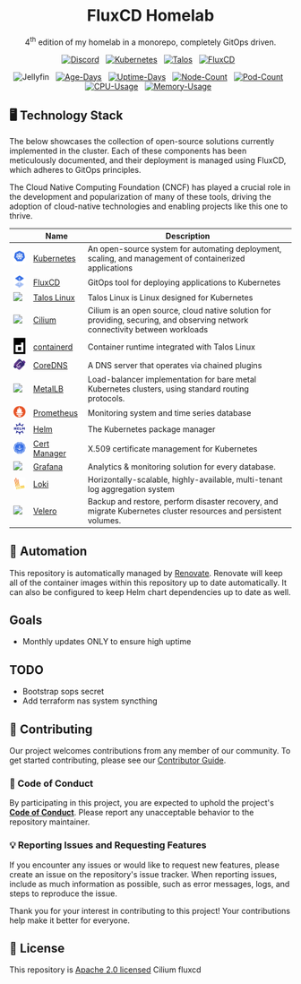 <div align="center">

# FluxCD Homelab

4<sup>th</sup> edition of my homelab in a monorepo, completely GitOps driven.

</div>


<div align="center">

[![Discord](https://img.shields.io/discord/673534664354430999?style=for-the-badge&label=discord&logo=discord&logoColor=white&color=blue)](https://discord.gg/home-operations)&nbsp;&nbsp;
[![Kubernetes](https://img.shields.io/endpoint?url=https%3A%2F%2Fkromgo.raspbernetes.com%2Fkubernetes_version&style=for-the-badge&logo=kubernetes&logoColor=white&color=blue)](https://kubernetes.io/)&nbsp;&nbsp;
[![Talos](https://img.shields.io/endpoint?url=https%3A%2F%2Fkromgo.raspbernetes.com%2Ftalos_version&style=for-the-badge&logo=talos&logoColor=white&color=blue)](https://talos.dev)&nbsp;&nbsp;
[![FluxCD](https://img.shields.io/endpoint?url=https%3A%2F%2Fkromgo.raspbernetes.com%2Fflux_version&style=for-the-badge&logo=flux&logoColor=white&color=blue)](https://fluxcd.io/)&nbsp;&nbsp;

</div>

<div align="center">

![Jellyfin](https://cronitor.io/badges/fM5CuI/production/mO5x8nd7p3CaNIfguz368Gkn-IM.svg)&nbsp;&nbsp;
[![Age-Days](https://img.shields.io/endpoint?url=https%3A%2F%2Fkromgo.raspbernetes.com%2Fcluster_age_days&style=flat-square&label=Age)](https://github.com/kashalls/kromgo)&nbsp;&nbsp;
[![Uptime-Days](https://img.shields.io/endpoint?url=https%3A%2F%2Fkromgo.raspbernetes.com%2Fcluster_uptime_days&style=flat-square&label=Uptime)](https://github.com/kashalls/kromgo)&nbsp;&nbsp;
[![Node-Count](https://img.shields.io/endpoint?url=https%3A%2F%2Fkromgo.raspbernetes.com%2Fcluster_node_count&style=flat-square&label=Nodes)](https://github.com/kashalls/kromgo)&nbsp;&nbsp;
[![Pod-Count](https://img.shields.io/endpoint?url=https%3A%2F%2Fkromgo.raspbernetes.com%2Fcluster_pod_count&style=flat-square&label=Pods)](https://github.com/kashalls/kromgo)&nbsp;&nbsp;
[![CPU-Usage](https://img.shields.io/endpoint?url=https%3A%2F%2Fkromgo.raspbernetes.com%2Fcluster_cpu_usage&style=flat-square&label=CPU)](https://github.com/kashalls/kromgo)&nbsp;&nbsp;
[![Memory-Usage](https://img.shields.io/endpoint?url=https%3A%2F%2Fkromgo.raspbernetes.com%2Fcluster_memory_usage&style=flat-square&label=Memory)](https://github.com/kashalls/kromgo)&nbsp;&nbsp;

</div>

## 🖥️ Technology Stack

The below showcases the collection of open-source solutions currently implemented in the cluster. Each of these components has been meticulously documented, and their deployment is managed using FluxCD, which adheres to GitOps principles.

The Cloud Native Computing Foundation (CNCF) has played a crucial role in the development and popularization of many of these tools, driving the adoption of cloud-native technologies and enabling projects like this one to thrive.

|                                                                                                                             | Name                                             | Description                                                                                                                   |
| --------------------------------------------------------------------------------------------------------------------------- | ------------------------------------------------ |-------------------------------------------------------------------------------------------------------------------------------|
| <img width="32" src="https://github.com/cncf/artwork/raw/main/projects/kubernetes/icon/color/kubernetes-icon-color.svg">    | [Kubernetes](https://kubernetes.io/)             | An open-source system for automating deployment, scaling, and management of containerized applications                        |
| <img width="32" src="https://github.com/cncf/artwork/raw/main/projects/flux/icon/color/flux-icon-color.svg">                | [FluxCD](https://fluxcd.io/)                     | GitOps tool for deploying applications to Kubernetes                                                                          |
| <img width="32" src="https://www.talos.dev/images/logo.svg">                                                                | [Talos Linux](https://www.talos.dev/)            | Talos Linux is Linux designed for Kubernetes                                                                                  |
| <img width="62" src="https://github.com/cncf/artwork/raw/main/projects/cilium/icon/color/cilium_icon-color.svg">            | [Cilium](https://cilium.io/)                     | Cilium is an open source, cloud native solution for providing, securing, and observing network connectivity between workloads |
| <img width="32" src="https://github.com/cncf/artwork/raw/main/projects/containerd/icon/color/containerd-icon-color.svg">    | [containerd](https://containerd.io/)             | Container runtime integrated with Talos Linux                                                                                 |
| <img width="32" src="https://github.com/cncf/artwork/raw/main/projects/coredns/icon/color/coredns-icon-color.svg">          | [CoreDNS](https://coredns.io/)                   | A DNS server that operates via chained plugins                                                                                |
| <img width="32" src="https://metallb.universe.tf/images/logo/metallb-blue.png">                                             | [MetalLB](https://metallb.universe.tf/)          | Load-balancer implementation for bare metal Kubernetes clusters, using standard routing protocols.                            |
| <img width="32" src="https://github.com/cncf/artwork/raw/main/projects/prometheus/icon/color/prometheus-icon-color.svg">    | [Prometheus](https://prometheus.io)              | Monitoring system and time series database                                                                                    |
| <img width="32" src="https://github.com/cncf/artwork/raw/main/projects/helm/icon/color/helm-icon-color.svg">                | [Helm](https://helm.sh)                          | The Kubernetes package manager                                                                                                |
| <img width="32" src="https://github.com/cncf/artwork/raw/main/projects/cert-manager/icon/color/cert-manager-icon-color.svg">   | [Cert Manager](https://cert-manager.io/)         | X.509 certificate management for Kubernetes                                                                                   |
| <img width="32" src="https://grafana.com/static/img/menu/grafana2.svg">                                                     | [Grafana](https://grafana.com)                   | Analytics & monitoring solution for every database.                                                                           |
| <img width="32" src="https://github.com/grafana/loki/blob/main/docs/sources/logo.png?raw=true">                             | [Loki](https://grafana.com/oss/loki/)            | Horizontally-scalable, highly-available, multi-tenant log aggregation system                                                  |
| <img width="62" src="https://velero.io/img/Velero.svg">                                                                     | [Velero](https://velero.io/)                     | Backup and restore, perform disaster recovery, and migrate Kubernetes cluster resources and persistent volumes.               |

## 🤖 Automation

This repository is automatically managed by [Renovate](https://renovatebot.com/). Renovate will keep all of the container images within this repository up to date automatically. It can also be configured to keep Helm chart dependencies up to date as well.

## Goals

- Monthly updates ONLY to ensure high uptime

## TODO

- Bootstrap sops secret
- Add terraform nas system syncthing

## 👥 Contributing

Our project welcomes contributions from any member of our community. To get started contributing, please see our [Contributor Guide](.github/CONTRIBUTING.md).

### 🚫 Code of Conduct

By participating in this project, you are expected to uphold the project's [**Code of Conduct**](.github/CODE_OF_CONDUCT.md). Please report any unacceptable behavior to the repository maintainer.

### 💡 Reporting Issues and Requesting Features

If you encounter any issues or would like to request new features, please create an issue on the repository's issue tracker. When reporting issues, include as much information as possible, such as error messages, logs, and steps to reproduce the issue.

Thank you for your interest in contributing to this project! Your contributions help make it better for everyone.

## 📄 License

This repository is [Apache 2.0 licensed](./LICENSE) Cilium fluxcd